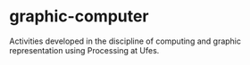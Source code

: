 # graphic-computer
Activities developed in the discipline of computing and graphic representation using Processing at Ufes.
